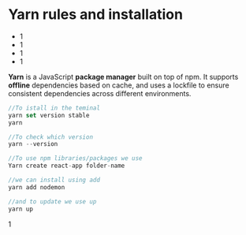 # Yarn rules and installation

* 1
* 1
* 1
* 1

**Yarn** is a JavaScript **package manager** built on top of npm. It supports **offline** dependencies based on cache, and uses a lockfile to ensure consistent dependencies across different environments.

```javascript
//To istall in the teminal
yarn set version stable
yarn

//To check which version
yarn --version

//To use npm libraries/packages we use 
Yarn create react-app folder-name

//we can install using add
yarn add nodemon

//and to update we use up
yarn up
```

1
